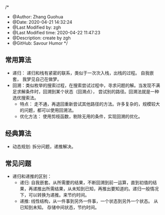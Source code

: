 /*
* @Author: Zhang Guohua
* @Date:   2020-04-21 14:32:24
* @Last Modified by:   zgh
* @Last Modified time: 2020-04-22 11:47:23
* @Description: create by zgh
* @GitHub: Savour Humor
*/

## 常用算法

- 递归： 递归和栈有紧密的联系，类似于一次次入栈，出栈的过程。 自我嵌套， 我梦见自己在做梦。
- 回溯：类似枚举的搜索过程，在搜索尝试过程中，寻求问题的解。当发现不满足求解条件时，回溯到某个状态（回溯点）， 尝试别的路径。回溯法就是一种选优搜索法。
    + 特点： 走不通，再退回重新尝试其他路径的方法。许多复杂的，规模较大的问题，都可以使用回溯法。
    + 优化方法： 使用剪枝函数，剔除无用的条件，实现回溯的优化。




## 经典算法

- 动态规划:  拆分问题，递推解决。




## 常见问题

- 递归和递推的区别：
    + 递归: 自我嵌套。从所需要的结果，不断回溯到前一运算，直到初值的结果，再递推出所需结果，从未知到已知，再推出要知道的。递归一般情况下，可以转换为递推。来节约时间。
    + 递推: 线性结构，从一件事到另外一件事，一个状态到另外一个状态。 从已知到未知。 存储中间状态，节约时间。
